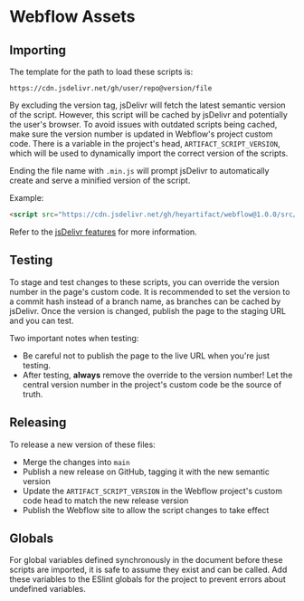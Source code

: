 # Webflow Assets

## Importing

The template for the path to load these scripts is:

```
https://cdn.jsdelivr.net/gh/user/repo@version/file
```

By excluding the version tag, jsDelivr will fetch the latest semantic version of the script. However, this script will
be cached by jsDelivr and potentially the user's browser. To avoid issues with outdated scripts being cached, make sure
the version number is updated in Webflow's project custom code. There is a variable in the project's head,
`ARTIFACT_SCRIPT_VERSION`, which will be used to dynamically import the correct version of the scripts.

Ending the file name with `.min.js` will prompt jsDelivr to automatically create and serve a minified version of the
script.

Example:
```html
<script src="https://cdn.jsdelivr.net/gh/heyartifact/webflow@1.0.0/src/analytics.min.js"></script>
```

Refer to the [jsDelivr features](https://www.jsdelivr.com/features#gh) for more information.

## Testing

To stage and test changes to these scripts, you can override the version number in the page's custom code. It is
recommended to set the version to a commit hash instead of a branch name, as branches can be cached by jsDelivr. Once
the version is changed, publish the page to the staging URL and you can test.

Two important notes when testing:
- Be careful not to publish the page to the live URL when you're just testing.
- After testing, **always** remove the override to the version number! Let the central version number in the project's
custom code be the source of truth.

## Releasing

To release a new version of these files:

- Merge the changes into `main`
- Publish a new release on GitHub, tagging it with the new semantic version
- Update the `ARTIFACT_SCRIPT_VERSION` in the Webflow project's custom code head to match the new release version
- Publish the Webflow site to allow the script changes to take effect

## Globals

For global variables defined synchronously in the document before these scripts are imported, it is safe to assume they
exist and can be called. Add these variables to the ESlint globals for the project to prevent errors about undefined
variables.
